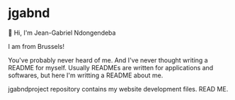 # jgabnd

👋 Hi, I'm Jean-Gabriel Ndongendeba

I am from Brussels!

You've probably never heard of me. And I've never thought writing a README for myself.
Usually READMEs are written for applications and softwares, but here I'm writting a README about me.

jgabndproject repository contains my website development files. READ ME.
